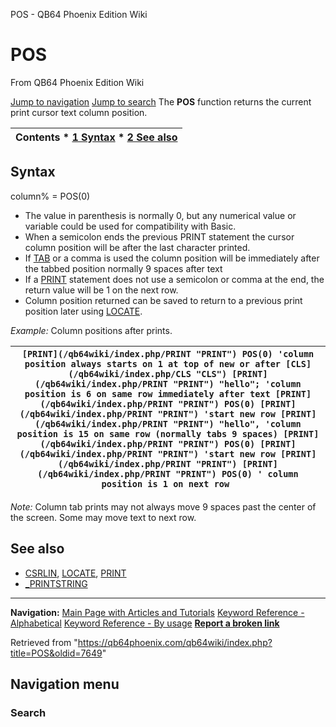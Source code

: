 


POS - QB64 Phoenix Edition Wiki








# POS



From QB64 Phoenix Edition Wiki



[Jump to navigation](#mw-head)
[Jump to search](#searchInput)
The **POS** function returns the current print cursor text column position.


  






| Contents * [1 Syntax](#Syntax) * [2 See also](#See_also) |
| --- |


## Syntax


column% = POS(0)
  




* The value in parenthesis is normally 0, but any numerical value or variable could be used for compatibility with Basic.
* When a semicolon ends the previous PRINT statement the cursor column position will be after the last character printed.
* If [TAB](/qb64wiki/index.php/TAB "TAB") or a comma is used the column position will be immediately after the tabbed position normally 9 spaces after text
* If a [PRINT](/qb64wiki/index.php/PRINT "PRINT") statement does not use a semicolon or comma at the end, the return value will be 1 on the next row.
* Column position returned can be saved to return to a previous print position later using [LOCATE](/qb64wiki/index.php/LOCATE "LOCATE").


  

*Example:* Column positions after prints.





| ``` [PRINT](/qb64wiki/index.php/PRINT "PRINT") POS(0) 'column position always starts on 1 at top of new or after [CLS](/qb64wiki/index.php/CLS "CLS") [PRINT](/qb64wiki/index.php/PRINT "PRINT") "hello"; 'column position is 6 on same row immediately after text [PRINT](/qb64wiki/index.php/PRINT "PRINT") POS(0) [PRINT](/qb64wiki/index.php/PRINT "PRINT") 'start new row [PRINT](/qb64wiki/index.php/PRINT "PRINT") "hello", 'column position is 15 on same row (normally tabs 9 spaces) [PRINT](/qb64wiki/index.php/PRINT "PRINT") POS(0) [PRINT](/qb64wiki/index.php/PRINT "PRINT") 'start new row [PRINT](/qb64wiki/index.php/PRINT "PRINT") [PRINT](/qb64wiki/index.php/PRINT "PRINT") POS(0) ' column position is 1 on next row  ``` |
| --- |


*Note:* Column tab prints may not always move 9 spaces past the center of the screen. Some may move text to next row.


  




## See also


* [CSRLIN](/qb64wiki/index.php/CSRLIN "CSRLIN"), [LOCATE](/qb64wiki/index.php/LOCATE "LOCATE"), [PRINT](/qb64wiki/index.php/PRINT "PRINT")
* [\_PRINTSTRING](/qb64wiki/index.php/PRINTSTRING "PRINTSTRING")


  






---


**Navigation:**
[Main Page with Articles and Tutorials](/qb64wiki/index.php/Main_Page "Main Page")
[Keyword Reference - Alphabetical](/qb64wiki/index.php/Keyword_Reference_-_Alphabetical "Keyword Reference - Alphabetical")
[Keyword Reference - By usage](/qb64wiki/index.php/Keyword_Reference_-_By_usage "Keyword Reference - By usage")
**[Report a broken link](https://qb64phoenix.com/forum/showthread.php?tid=2800)**  





Retrieved from "<https://qb64phoenix.com/qb64wiki/index.php?title=POS&oldid=7649>"




## Navigation menu








### Search





















